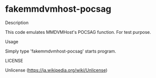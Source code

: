 fakemmdvmhost-pocsag
====

Description

This code emulates MMDVMHost's POCSAG function.
For test purpose.

Usage

Simply type 'fakemmdvmhost-pocsag' starts program.

LICENSE

Unlicense (https://ja.wikipedia.org/wiki/Unlicense)

